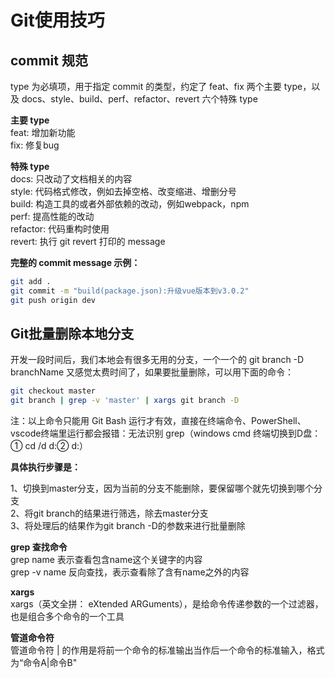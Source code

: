 # Git使用技巧

## commit 规范

type 为必填项，用于指定 commit 的类型，约定了 feat、fix 两个主要 type，以及 docs、style、build、perf、refactor、revert 六个特殊 type

**主要 type**  
feat:     增加新功能  
fix:      修复bug

**特殊 type**  
docs:     只改动了文档相关的内容  
style:    代码格式修改，例如去掉空格、改变缩进、增删分号  
build:    构造工具的或者外部依赖的改动，例如webpack，npm  
perf:     提高性能的改动  
refactor: 代码重构时使用  
revert:   执行 git revert 打印的 message  

**完整的 commit message 示例：**


```bash
git add .
git commit -m "build(package.json):升级vue版本到v3.0.2"
git push origin dev
```

## Git批量删除本地分支

开发一段时间后，我们本地会有很多无用的分支，一个一个的
git branch -D branchName 又感觉太费时间了，如果要批量删除，可以用下面的命令：

```bash
git checkout master
git branch | grep -v 'master' | xargs git branch -D
```

注：以上命令只能用 Git Bash 运行才有效，直接在终端命令、PowerShell、vscode终端里运行都会报错：无法识别 grep（windows cmd 终端切换到D盘：① cd /d d:② d:）

**具体执行步骤是：**

1、切换到master分支，因为当前的分支不能删除，要保留哪个就先切换到哪个分支  
2、将git branch的结果进行筛选，除去master分支  
3、将处理后的结果作为git branch -D的参数来进行批量删除


**grep 查找命令**  
grep name 表示查看包含name这个关键字的内容  
grep -v name 反向查找，表示查看除了含有name之外的内容

**xargs**  
xargs（英文全拼： eXtended ARGuments），是给命令传递参数的一个过滤器，也是组合多个命令的一个工具

**管道命令符**  
管道命令符 | 的作用是将前一个命令的标准输出当作后一个命令的标准输入，格式为“命令A|命令B"
